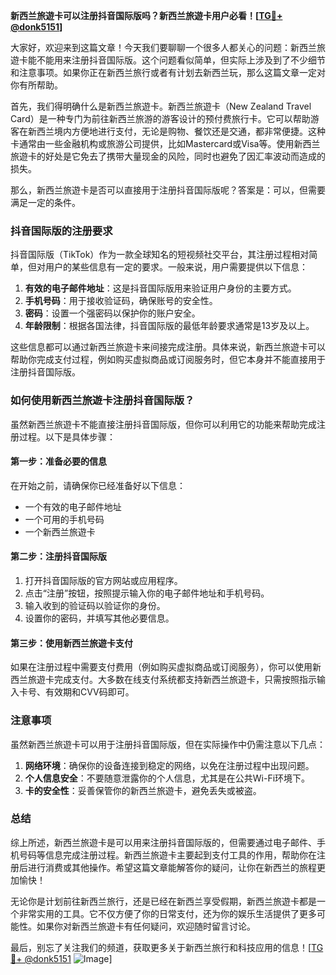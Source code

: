 **新西兰旅遊卡可以注册抖音国际版吗？新西兰旅遊卡用户必看！[[TG💪+ @donk5151](https://t.me/s/donk5151)]**

大家好，欢迎来到这篇文章！今天我们要聊聊一个很多人都关心的问题：新西兰旅遊卡能不能用来注册抖音国际版。这个问题看似简单，但实际上涉及到了不少细节和注意事项。如果你正在新西兰旅行或者有计划去新西兰玩，那么这篇文章一定对你有所帮助。

首先，我们得明确什么是新西兰旅遊卡。新西兰旅遊卡（New Zealand Travel Card）是一种专门为前往新西兰旅游的游客设计的预付费旅行卡。它可以帮助游客在新西兰境内方便地进行支付，无论是购物、餐饮还是交通，都非常便捷。这种卡通常由一些金融机构或旅游公司提供，比如Mastercard或Visa等。使用新西兰旅遊卡的好处是它免去了携带大量现金的风险，同时也避免了因汇率波动而造成的损失。

那么，新西兰旅遊卡是否可以直接用于注册抖音国际版呢？答案是：可以，但需要满足一定的条件。

### 抖音国际版的注册要求

抖音国际版（TikTok）作为一款全球知名的短视频社交平台，其注册过程相对简单，但对用户的某些信息有一定的要求。一般来说，用户需要提供以下信息：

1. **有效的电子邮件地址**：这是抖音国际版用来验证用户身份的主要方式。
2. **手机号码**：用于接收验证码，确保账号的安全性。
3. **密码**：设置一个强密码以保护你的账户安全。
4. **年龄限制**：根据各国法律，抖音国际版的最低年龄要求通常是13岁及以上。

这些信息都可以通过新西兰旅遊卡来间接完成注册。具体来说，新西兰旅遊卡可以帮助你完成支付过程，例如购买虚拟商品或订阅服务时，但它本身并不能直接用于注册抖音国际版。

### 如何使用新西兰旅遊卡注册抖音国际版？

虽然新西兰旅遊卡不能直接注册抖音国际版，但你可以利用它的功能来帮助完成注册过程。以下是具体步骤：

#### 第一步：准备必要的信息
在开始之前，请确保你已经准备好以下信息：
- 一个有效的电子邮件地址
- 一个可用的手机号码
- 一个新西兰旅遊卡

#### 第二步：注册抖音国际版
1. 打开抖音国际版的官方网站或应用程序。
2. 点击“注册”按钮，按照提示输入你的电子邮件地址和手机号码。
3. 输入收到的验证码以验证你的身份。
4. 设置你的密码，并填写其他必要信息。

#### 第三步：使用新西兰旅遊卡支付
如果在注册过程中需要支付费用（例如购买虚拟商品或订阅服务），你可以使用新西兰旅遊卡完成支付。大多数在线支付系统都支持新西兰旅遊卡，只需按照指示输入卡号、有效期和CVV码即可。

### 注意事项

虽然新西兰旅遊卡可以用于注册抖音国际版，但在实际操作中仍需注意以下几点：

1. **网络环境**：确保你的设备连接到稳定的网络，以免在注册过程中出现问题。
2. **个人信息安全**：不要随意泄露你的个人信息，尤其是在公共Wi-Fi环境下。
3. **卡的安全性**：妥善保管你的新西兰旅遊卡，避免丢失或被盗。

### 总结

综上所述，新西兰旅遊卡是可以用来注册抖音国际版的，但需要通过电子邮件、手机号码等信息完成注册过程。新西兰旅遊卡主要起到支付工具的作用，帮助你在注册后进行消费或其他操作。希望这篇文章能解答你的疑问，让你在新西兰的旅程更加愉快！

无论你是计划前往新西兰旅行，还是已经在新西兰享受假期，新西兰旅遊卡都是一个非常实用的工具。它不仅方便了你的日常支付，还为你的娱乐生活提供了更多可能性。如果你对新西兰旅遊卡有任何疑问，欢迎随时留言讨论。

最后，别忘了关注我们的频道，获取更多关于新西兰旅行和科技应用的信息！[[TG💪+ @donk5151](https://t.me/s/donk5151) ![Image](https://i.postimg.cc/rwNCRYN7/Snipaste-2025-04-30-17-27-05.png)]